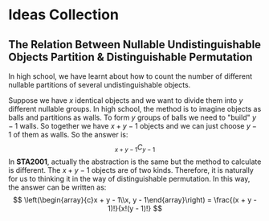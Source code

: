 # Ideas Collection

## The Relation Between Nullable Undistinguishable Objects Partition & Distinguishable Permutation

In high school, we have learnt about how to count the number of different nullable partitions of several undistinguishable objects.

Suppose we have $x$ identical objects and we want to divide them into $y$ different nullable groups. In high school, the method is to imagine objects as balls and partitions as walls. To form $y$ groups of balls we need to "build" $y - 1$ walls. So together we have $x + y - 1$ objects and we can just choose $y - 1$ of them as walls. So the answer is:
$$
_{x + y - 1} C _{y - 1}
$$
In **STA2001**, actually the abstraction is the same but the method to calculate is different. The $x + y - 1$ objects are of two kinds. Therefore, it is naturally for us to thinking it in the way of distinguishable permutation. In this way, the answer can be written as:
$$
\left(\begin{array}{c}x + y - 1\\x, y - 1\end{array}\right) = \frac{(x + y - 1)!}{x!(y - 1)!}
$$
